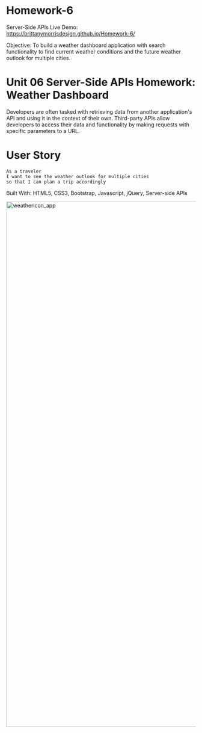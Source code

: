 # Homework-6
Server-Side APIs 
Live Demo: https://brittanymorrisdesign.github.io/Homework-6/

Objective: To build a weather dashboard application with search functionality to find current weather conditions and the future weather outlook for multiple cities. 

# Unit 06 Server-Side APIs Homework: Weather Dashboard
Developers are often tasked with retrieving data from another application's API and using it in the context of their own. Third-party APIs allow developers to access their data and functionality by making requests with specific parameters to a URL. 

# User Story
```
As a traveler
I want to see the weather outlook for multiple cities
so that I can plan a trip accordingly
```
Built With: HTML5, CSS3, Bootstrap, Javascript, jQuery, Server-side APIs

<img width="1397" alt="weathericon_app" src="https://user-images.githubusercontent.com/44029053/71788380-9fa06680-2fef-11ea-8569-daf6fa4e3be1.png">
